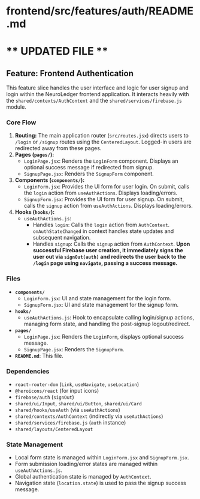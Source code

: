 # frontend/src/features/auth/README.md
# ** UPDATED FILE **

## Feature: Frontend Authentication

This feature slice handles the user interface and logic for user signup and login within the NeuroLedger frontend application. It interacts heavily with the `shared/contexts/AuthContext` and the `shared/services/firebase.js` module.

### Core Flow

1.  **Routing:** The main application router (`src/routes.jsx`) directs users to `/login` or `/signup` routes using the `CenteredLayout`. Logged-in users are redirected away from these pages.
2.  **Pages (`pages/`):**
    *   `LoginPage.jsx`: Renders the `LoginForm` component. Displays an optional success message if redirected from signup.
    *   `SignupPage.jsx`: Renders the `SignupForm` component.
3.  **Components (`components/`):**
    *   `LoginForm.jsx`: Provides the UI form for user login. On submit, calls the `login` action from `useAuthActions`. Displays loading/errors.
    *   `SignupForm.jsx`: Provides the UI form for user signup. On submit, calls the `signup` action from `useAuthActions`. Displays loading/errors.
4.  **Hooks (`hooks/`):**
    *   `useAuthActions.js`:
        *   Handles `login`: Calls the `login` action from `AuthContext`. `onAuthStateChanged` in context handles state updates and subsequent navigation.
        *   Handles `signup`: Calls the `signup` action from `AuthContext`. **Upon successful Firebase user creation, it immediately signs the user out via `signOut(auth)` and redirects the user back to the `/login` page using `navigate`, passing a success message.**

### Files

*   **`components/`**
    *   `LoginForm.jsx`: UI and state management for the login form.
    *   `SignupForm.jsx`: UI and state management for the signup form.
*   **`hooks/`**
    *   `useAuthActions.js`: Hook to encapsulate calling login/signup actions, managing form state, and handling the post-signup logout/redirect.
*   **`pages/`**
    *   `LoginPage.jsx`: Renders the `LoginForm`, displays optional success message.
    *   `SignupPage.jsx`: Renders the `SignupForm`.
*   **`README.md`**: This file.

### Dependencies

*   `react-router-dom` (`Link`, `useNavigate`, `useLocation`)
*   `@heroicons/react` (for input icons)
*   `firebase/auth` (`signOut`)
*   `shared/ui/Input`, `shared/ui/Button`, `shared/ui/Card`
*   `shared/hooks/useAuth` (via `useAuthActions`)
*   `shared/contexts/AuthContext` (indirectly via `useAuthActions`)
*   `shared/services/firebase.js` (`auth` instance)
*   `shared/layouts/CenteredLayout`

### State Management

*   Local form state is managed within `LoginForm.jsx` and `SignupForm.jsx`.
*   Form submission loading/error states are managed within `useAuthActions.js`.
*   Global authentication state is managed by `AuthContext`.
*   Navigation state (`location.state`) is used to pass the signup success message.